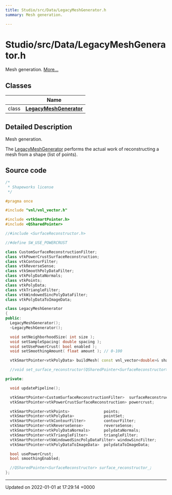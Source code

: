 ```yaml
---
title: Studio/src/Data/LegacyMeshGenerator.h
summary: Mesh generation. 

---
```


# Studio/src/Data/LegacyMeshGenerator.h

Mesh generation.  [More...](#detailed-description)

## Classes

|                | Name           |
| -------------- | -------------- |
| class | **[LegacyMeshGenerator](../Classes/classLegacyMeshGenerator.md)**  |

## Detailed Description

Mesh generation. 

The [LegacyMeshGenerator](../Classes/classLegacyMeshGenerator.md) performs the actual work of reconstructing a mesh from a shape (list of points). 




## Source code

```cpp
/*
 * Shapeworks license
 */

#pragma once

#include "vnl/vnl_vector.h"

#include <vtkSmartPointer.h>
#include <QSharedPointer>

//#include <SurfaceReconstructor.h>

//#define SW_USE_POWERCRUST

class CustomSurfaceReconstructionFilter;
class vtkPowerCrustSurfaceReconstruction;
class vtkContourFilter;
class vtkReverseSense;
class vtkSmoothPolyDataFilter;
class vtkPolyDataNormals;
class vtkPoints;
class vtkPolyData;
class vtkTriangleFilter;
class vtkWindowedSincPolyDataFilter;
class vtkPolyDataToImageData;

class LegacyMeshGenerator
{
public:
  LegacyMeshGenerator();
  ~LegacyMeshGenerator();

  void setNeighborhoodSize( int size );
  void setSampleSpacing( double spacing );
  void setUsePowerCrust( bool enabled );
  void setSmoothingAmount( float amount ); // 0-100

  vtkSmartPointer<vtkPolyData> buildMesh( const vnl_vector<double>& shape );

  //void set_surface_reconstructor(QSharedPointer<SurfaceReconstructor> reconstructor);

private:

  void updatePipeline();

  vtkSmartPointer<CustomSurfaceReconstructionFilter>  surfaceReconstruction;
  vtkSmartPointer<vtkPowerCrustSurfaceReconstruction> powercrust;

  vtkSmartPointer<vtkPoints>               points;
  vtkSmartPointer<vtkPolyData>             pointSet;
  vtkSmartPointer<vtkContourFilter>        contourFilter;
  vtkSmartPointer<vtkReverseSense>         reverseSense;
  vtkSmartPointer<vtkPolyDataNormals>      polydataNormals;
  vtkSmartPointer<vtkTriangleFilter>       triangleFilter;
  vtkSmartPointer<vtkWindowedSincPolyDataFilter> windowSincFilter;
  vtkSmartPointer<vtkPolyDataToImageData>  polydataToImageData;

  bool usePowerCrust;
  bool smoothingEnabled;

  //QSharedPointer<SurfaceReconstructor> surface_reconstructor_;
};
```


-------------------------------

Updated on 2022-01-01 at 17:29:14 +0000

